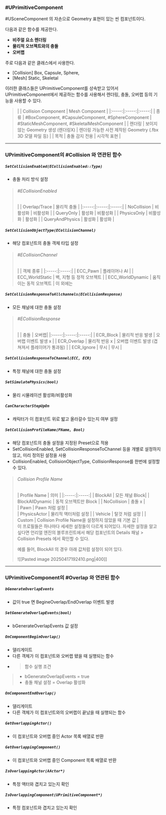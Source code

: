 ### #UPrimitiveComponent
#USceneComponent 의 자손으로 Geometry 표현이 있는 씬 컴포넌트이다. 

다음과 같은 함수를 제공한다.
- __비주얼 요소 렌더링__
- __물리적 오브젝트와의 충돌__
- __오버랩__ 

주로 다음과 같은 클래스에서 사용한다.
- [Collision] Box, Capsule, Sphere,
- [Mesh] Static, Skeletal

이러한 클래스들은 UPrimitiveComponent를 상속받고 있어서 UPrimitiveComponent에서 제공하는 함수를 사용해서 렌더링, 충돌, 오버랩 등의 기능을 사용할 수 있다.

>|      | Collision Component | Mesh Component |
|:-----:|:-----:|:-----:|
| 종류 | #BoxComponent, #CapsuleComponent, #SphereComponent | #StaticMeshComponent, #SkeletalMeshComponent |
| 렌더링 | 보이지 않는 Geometry 생성 (렌더링X) | 렌더링 가능한 사전 제작된 Geometry (.fbx 3D 모델 파일 등) |
| 목적 | 충돌 감지 전용 | 시각적 표현 |

---

### UPrimitiveComponent의 #Collision 와 연관된 함수
##### `SetCollisionEnabled(ECollisionEnabled::Type)`
- 충돌 처리 방식 설정
>###### #ECollisionEnabled
> |      |   Overlap/Trace   |   물리적 충돌   |
|:-----:|:-----:|:-----:|
|   NoCollision   |   비활성화   |   비활성화   |
|   QueryOnly   |   활성화   |   비활성화   |
|   PhysicsOnly   |   비활성화   |   활성화   |
|   QueryAndPhysics   |   활성화   |   활성화   |


##### `SetCollisionObjectType(ECollisionChannel)`
- 해당 컴포넌트의 충돌 객체 타입 설정
>###### #ECollisionChannel
> |      |   객체 종류  | 
|:-----:|:-----:|
|   ECC_Pawn   |   플레이어나 AI   | 
|   ECC_WorldStatic   |   벽, 지형 등 정적 오브젝트  |
|   ECC_WorldDynamic   |   움직이는 동적 오브젝트   | 
>이 외에는 


##### `SetCollisionResponseToAllchannels(ECollisionResponse)`
- 모든 채널에 대한 충돌 설정
>###### #ECollisionResponse
> |      |   충돌   | 오버랩| 
|:-----:|:-----:|:-----:|
| ECR_Block | 물리적 반응 발생 | 오버랩 이벤트 발생 x |
| ECR_Overlap | 물리적 반응 x | 오버랩 이벤트 발생 (겹쳐져서 플레이어가 통과됨) |
| ECR_Ignore |  무시  | 무시 | 

##### `SetCollisionResponseToChannel(ECC, ECR)`
- 특정 채널에 대한 충돌 설정

##### `SetSimulatePhysics(bool)`
- 물리 시뮬레이션 활성화/비활성화

##### `CanCharacterStepUpOn`
- 캐릭터가 이 컴포넌트 위로 밟고 올라갈수 있는지 여부 설정

##### `SetCollisionProfileName(FName, Bool)`
- 해당 컴포넌트의 충돌 설정을 지정된 Preset으로 적용
- SetCollisionEnabled, SetCollisionResponseToChannel 등을 개별로 설정하지 않고, 미리 정의된 설정을 사용
- CollisionEnabled, CollisionObjectType, CollisionResponse를 한번에 설정할 수 있다.
>###### Collision Profile Name
> |   Profile Name   |   의미   | 
|:-----:|:-----:|
| BlockAll | 모든 채널 Block|
| BlockAllDynamic | 동적 오브젝트만 Block | 
| NoCollision |  충돌 x  |  
| Pawn |  Pawn 처럼 설정 |  
| PhysicsActor |  물리적 액터처럼 설정 | 
| Vehicle |  탈것 처럼 설정  | 
| Custom |  Collision Profile Name을 설정하지 않았을 때 기본 값 | 
> <br>
> 이 프로필들은 하나마다 세세한 설정들이 다르게 되어있다.
> 자세한 설정을 알고싶다면 언리얼 엔진의 블루프린트에서 해당 컴포넌트의 Details 패널 > Collision Presets 에서 확인할 수 있다.
> 
> 예를 들어, BlockAll 의 경우 아래 값처럼 설정이 되어 있다.
> 
>![[Pasted image 20250417192410.png|400]]

---

### UPrimitiveComponent의 #Overlap 와 연관된 함수
##### `bGenerateOverlapEvents`
- 값이 true 면 BegineOverlap/EndOverlap 이벤트 발생

##### `SetGenerateOverlapEvents(bool)`
- bGenerateOverlapEvents 값 설정

##### `OnComponentBeginOverlap()`
- 델리게이트
- 다른 객체가 이 컴포넌트와 오버랩 됐을 때 실행되는 함수
- > 함수 실행 조건
> - bGenerateOverlapEvents = true
> - 충돌 채널 설정 = Overlap 활성화

##### `OnComponentEndOverlap()`
- 델리게이트
- 다른 객체가 이 컴포넌트와의 오버랩이 끝났을 때 실행되는 함수

##### `GetOverlappingActor()`
- 이 컴포넌트와 오버랩 중인 Actor 목록 배열로 반환

##### `GetOverlappingComponent()`
- 이 컴포넌트와 오버랩 중인 Component 목록 배열로 반환

##### `IsOverlappingActor(AActor*)`
- 특정 액터와 겹치고 있는지 확인

##### `IsOverlappingComponent(UPrimitiveComponent*)`
- 특정 컴포넌트와 겹치고 있는지 확인

